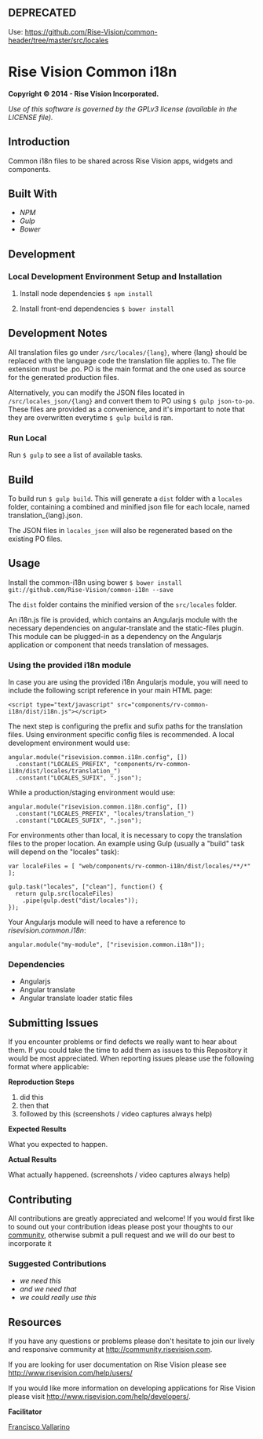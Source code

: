 ## DEPRECATED
Use: https://github.com/Rise-Vision/common-header/tree/master/src/locales

Rise Vision Common i18n
==============

**Copyright © 2014 - Rise Vision Incorporated.**

*Use of this software is governed by the GPLv3 license (available in the LICENSE file).*

## Introduction
Common i18n files to be shared across Rise Vision apps, widgets and components.

## Built With

- *NPM*
- *Gulp*
- *Bower*


## Development

### Local Development Environment Setup and Installation

1. Install node dependencies `$ npm install`

2. Install front-end dependencies `$ bower install`

## Development Notes
All translation files go under `/src/locales/{lang}`, where {lang} should be replaced with the language code the translation file applies to. The file extension must be .po. PO is the main format and the one used as source for the generated production files.

Alternatively, you can modify the JSON files located in `/src/locales_json/{lang}` and convert them to PO using `$ gulp json-to-po`. These files are provided as a convenience, and it's important to note that they are overwritten everytime `$ gulp build` is ran.


### Run Local
Run `$ gulp` to see a list of available tasks.


## Build
To build run `$ gulp build`. This will generate a `dist` folder with a `locales` folder, containing a combined and minified json file for each locale, named translation_{lang}.json.

The JSON files in `locales_json` will also be regenerated based on the existing PO files.


## Usage
Install the common-i18n using bower `$ bower install git://github.com/Rise-Vision/common-i18n --save`

The `dist` folder contains the minified version of the `src/locales` folder.

An i18n.js file is provided, which contains an Angularjs module with the necessary dependencies on angular-translate and the static-files plugin. This module can be plugged-in as a dependency on the Angularjs application or component that needs translation of messages.

### Using the provided i18n module

In case you are using the provided i18n Angularjs module, you will need to include the following script reference in your main HTML page:

```
<script type="text/javascript" src="components/rv-common-i18n/dist/i18n.js"></script>
```

The next step is configuring the prefix and sufix paths for the translation files. Using environment specific config files is recommended. A local development environment would use:

    angular.module("risevision.common.i18n.config", [])  
      .constant("LOCALES_PREFIX", "components/rv-common-i18n/dist/locales/translation_")  
      .constant("LOCALES_SUFIX", ".json");  

While a production/staging environment would use:

    angular.module("risevision.common.i18n.config", [])  
      .constant("LOCALES_PREFIX", "locales/translation_")  
      .constant("LOCALES_SUFIX", ".json");

For environments other than local, it is necessary to copy the translation files to the proper location. An example using Gulp (usually a "build" task will depend on the "locales" task):

    var localeFiles = [ "web/components/rv-common-i18n/dist/locales/**/*" ];  
    
    gulp.task("locales", ["clean"], function() {  
      return gulp.src(localeFiles)  
        .pipe(gulp.dest("dist/locales"));  
    });

Your Angularjs module will need to have a reference to *risevision.common.i18n*:

    angular.module("my-module", ["risevision.common.i18n"]);

### Dependencies
- Angularjs
- Angular translate
- Angular translate loader static files


## Submitting Issues
If you encounter problems or find defects we really want to hear about them. If you could take the time to add them as issues to this Repository it would be most appreciated. When reporting issues please use the following format where applicable:

**Reproduction Steps**

1. did this
2. then that
3. followed by this (screenshots / video captures always help)

**Expected Results**

What you expected to happen.

**Actual Results**

What actually happened. (screenshots / video captures always help)

## Contributing
All contributions are greatly appreciated and welcome! If you would first like to sound out your contribution ideas please post your thoughts to our [community](http://community.risevision.com), otherwise submit a pull request and we will do our best to incorporate it

### Suggested Contributions
- *we need this*
- *and we need that*
- *we could really use this*

## Resources
If you have any questions or problems please don't hesitate to join our lively and responsive community at http://community.risevision.com.

If you are looking for user documentation on Rise Vision please see http://www.risevision.com/help/users/

If you would like more information on developing applications for Rise Vision please visit http://www.risevision.com/help/developers/.

**Facilitator**

[Francisco Vallarino](https://github.com/fjvallarino "Francisco Vallarino")
